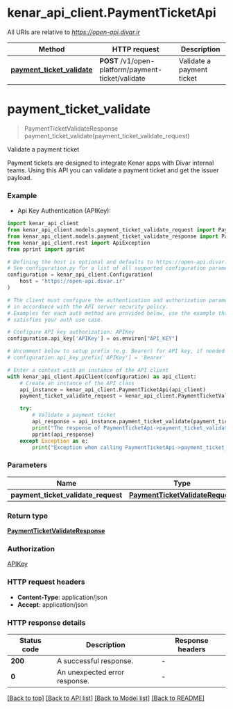 # kenar_api_client.PaymentTicketApi

All URIs are relative to *https://open-api.divar.ir*

Method | HTTP request | Description
------------- | ------------- | -------------
[**payment_ticket_validate**](PaymentTicketApi.md#payment_ticket_validate) | **POST** /v1/open-platform/payment-ticket/validate | Validate a payment ticket


# **payment_ticket_validate**
> PaymentTicketValidateResponse payment_ticket_validate(payment_ticket_validate_request)

Validate a payment ticket

Payment tickets are designed to integrate Kenar apps with Divar internal teams.
Using this API you can validate a payment ticket and get the issuer payload.

### Example

* Api Key Authentication (APIKey):

```python
import kenar_api_client
from kenar_api_client.models.payment_ticket_validate_request import PaymentTicketValidateRequest
from kenar_api_client.models.payment_ticket_validate_response import PaymentTicketValidateResponse
from kenar_api_client.rest import ApiException
from pprint import pprint

# Defining the host is optional and defaults to https://open-api.divar.ir
# See configuration.py for a list of all supported configuration parameters.
configuration = kenar_api_client.Configuration(
    host = "https://open-api.divar.ir"
)

# The client must configure the authentication and authorization parameters
# in accordance with the API server security policy.
# Examples for each auth method are provided below, use the example that
# satisfies your auth use case.

# Configure API key authorization: APIKey
configuration.api_key['APIKey'] = os.environ["API_KEY"]

# Uncomment below to setup prefix (e.g. Bearer) for API key, if needed
# configuration.api_key_prefix['APIKey'] = 'Bearer'

# Enter a context with an instance of the API client
with kenar_api_client.ApiClient(configuration) as api_client:
    # Create an instance of the API class
    api_instance = kenar_api_client.PaymentTicketApi(api_client)
    payment_ticket_validate_request = kenar_api_client.PaymentTicketValidateRequest() # PaymentTicketValidateRequest | 

    try:
        # Validate a payment ticket
        api_response = api_instance.payment_ticket_validate(payment_ticket_validate_request)
        print("The response of PaymentTicketApi->payment_ticket_validate:\n")
        pprint(api_response)
    except Exception as e:
        print("Exception when calling PaymentTicketApi->payment_ticket_validate: %s\n" % e)
```



### Parameters


Name | Type | Description  | Notes
------------- | ------------- | ------------- | -------------
 **payment_ticket_validate_request** | [**PaymentTicketValidateRequest**](PaymentTicketValidateRequest.md)|  | 

### Return type

[**PaymentTicketValidateResponse**](PaymentTicketValidateResponse.md)

### Authorization

[APIKey](../README.md#APIKey)

### HTTP request headers

 - **Content-Type**: application/json
 - **Accept**: application/json

### HTTP response details

| Status code | Description | Response headers |
|-------------|-------------|------------------|
**200** | A successful response. |  -  |
**0** | An unexpected error response. |  -  |

[[Back to top]](#) [[Back to API list]](../README.md#documentation-for-api-endpoints) [[Back to Model list]](../README.md#documentation-for-models) [[Back to README]](../README.md)


